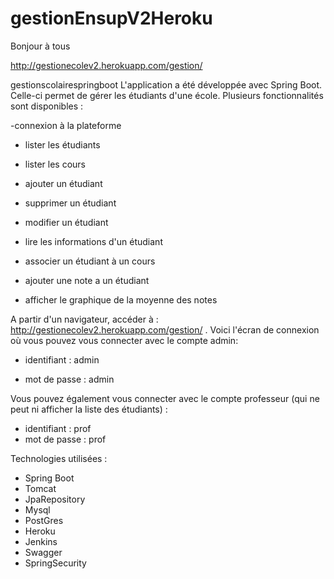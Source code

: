 # gestionEnsupV2Heroku
Bonjour à tous 

http://gestionecolev2.herokuapp.com/gestion/



gestionscolairespringboot
L'application a été développée avec Spring Boot. Celle-ci permet de gérer les étudiants d'une école. Plusieurs fonctionnalités sont disponibles :

 -connexion à la plateforme
 
  - lister les étudiants
 
  - lister les cours
 
  - ajouter un étudiant
 
  - supprimer un étudiant
 
  - modifier un étudiant
 
  - lire les informations d'un étudiant
 
  - associer un étudiant à un cours
  
  - ajouter une note a un étudiant
  
  - afficher le graphique de la moyenne des notes


A partir d'un navigateur, accéder à : http://gestionecolev2.herokuapp.com/gestion/ . Voici l'écran de connexion où vous pouvez vous connecter avec le compte admin:

 - identifiant : admin

 - mot de passe : admin
 
 Vous pouvez également vous connecter avec le compte professeur (qui ne peut ni afficher la liste des étudiants) :
 
  - identifiant : prof
  - mot de passe : prof

Technologies utilisées :

- Spring Boot
- Tomcat
- JpaRepository
- Mysql
- PostGres
- Heroku
- Jenkins
- Swagger
- SpringSecurity
